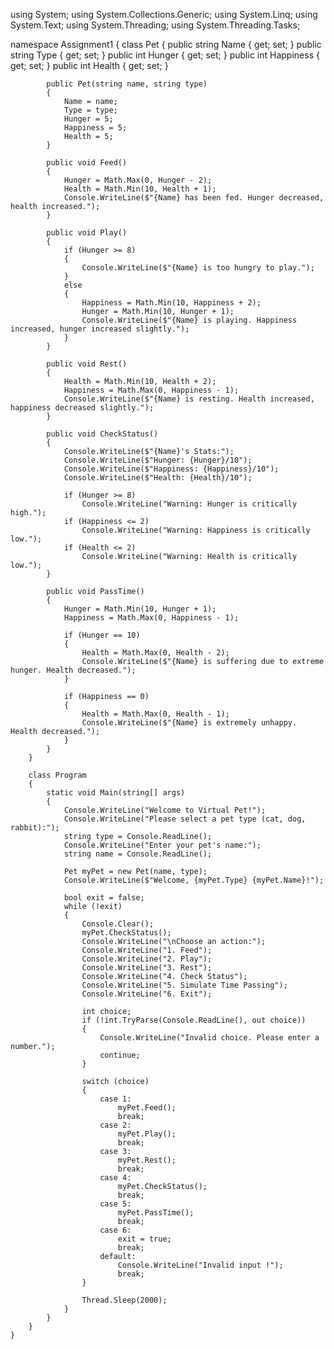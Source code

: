 using System;
using System.Collections.Generic;
using System.Linq;
using System.Text;
using System.Threading;
using System.Threading.Tasks;

namespace Assignment1
{ 
        class Pet
        {
            public string Name { get; set; }
            public string Type { get; set; }
            public int Hunger { get; set; }
            public int Happiness { get; set; }
            public int Health { get; set; }

            public Pet(string name, string type)
            {
                Name = name;
                Type = type;
                Hunger = 5;
                Happiness = 5;
                Health = 5;
            }

            public void Feed()
            {
                Hunger = Math.Max(0, Hunger - 2);
                Health = Math.Min(10, Health + 1);
                Console.WriteLine($"{Name} has been fed. Hunger decreased, health increased.");
            }

            public void Play()
            {
                if (Hunger >= 8)
                {
                    Console.WriteLine($"{Name} is too hungry to play.");
                }
                else
                {
                    Happiness = Math.Min(10, Happiness + 2);
                    Hunger = Math.Min(10, Hunger + 1);
                    Console.WriteLine($"{Name} is playing. Happiness increased, hunger increased slightly.");
                }
            }

            public void Rest()
            {
                Health = Math.Min(10, Health + 2);
                Happiness = Math.Max(0, Happiness - 1);
                Console.WriteLine($"{Name} is resting. Health increased, happiness decreased slightly.");
            }

            public void CheckStatus()
            {
                Console.WriteLine($"{Name}'s Stats:");
                Console.WriteLine($"Hunger: {Hunger}/10");
                Console.WriteLine($"Happiness: {Happiness}/10");
                Console.WriteLine($"Health: {Health}/10");

                if (Hunger >= 8)
                    Console.WriteLine("Warning: Hunger is critically high.");
                if (Happiness <= 2)
                    Console.WriteLine("Warning: Happiness is critically low.");
                if (Health <= 2)
                    Console.WriteLine("Warning: Health is critically low.");
            }

            public void PassTime()
            {
                Hunger = Math.Min(10, Hunger + 1);
                Happiness = Math.Max(0, Happiness - 1);

                if (Hunger == 10)
                {
                    Health = Math.Max(0, Health - 2);
                    Console.WriteLine($"{Name} is suffering due to extreme hunger. Health decreased.");
                }

                if (Happiness == 0)
                {
                    Health = Math.Max(0, Health - 1);
                    Console.WriteLine($"{Name} is extremely unhappy. Health decreased.");
                }
            }
        }

        class Program
        {
            static void Main(string[] args)
            {
                Console.WriteLine("Welcome to Virtual Pet!");
                Console.WriteLine("Please select a pet type (cat, dog, rabbit):");
                string type = Console.ReadLine();
                Console.WriteLine("Enter your pet's name:");
                string name = Console.ReadLine();

                Pet myPet = new Pet(name, type);
                Console.WriteLine($"Welcome, {myPet.Type} {myPet.Name}!");

                bool exit = false;
                while (!exit)
                {
                    Console.Clear();
                    myPet.CheckStatus();
                    Console.WriteLine("\nChoose an action:");
                    Console.WriteLine("1. Feed");
                    Console.WriteLine("2. Play");
                    Console.WriteLine("3. Rest");
                    Console.WriteLine("4. Check Status");
                    Console.WriteLine("5. Simulate Time Passing");
                    Console.WriteLine("6. Exit");

                    int choice;
                    if (!int.TryParse(Console.ReadLine(), out choice))
                    {
                        Console.WriteLine("Invalid choice. Please enter a number.");
                        continue;
                    }

                    switch (choice)
                    {
                        case 1:
                            myPet.Feed();
                            break;
                        case 2:
                            myPet.Play();
                            break;
                        case 3:
                            myPet.Rest();
                            break;
                        case 4:
                            myPet.CheckStatus();
                            break;
                        case 5:
                            myPet.PassTime();
                            break;
                        case 6:
                            exit = true;
                            break;
                        default:
                            Console.WriteLine("Invalid input !");
                            break;
                    }

                    Thread.Sleep(2000); 
                }
            }
        }
    }

